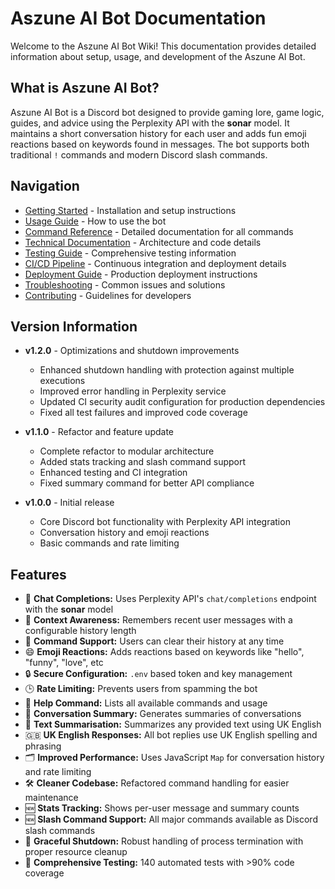# Aszune AI Bot Documentation

Welcome to the Aszune AI Bot Wiki! This documentation provides detailed information about setup, usage, and development of the Aszune AI Bot.

## What is Aszune AI Bot?

Aszune AI Bot is a Discord bot designed to provide gaming lore, game logic, guides, and advice using the Perplexity API with the **sonar** model. It maintains a short conversation history for each user and adds fun emoji reactions based on keywords found in messages. The bot supports both traditional `!` commands and modern Discord slash commands.

## Navigation

- [Getting Started](Getting-Started) - Installation and setup instructions
- [Usage Guide](Usage-Guide) - How to use the bot
- [Command Reference](Command-Reference) - Detailed documentation for all commands
- [Technical Documentation](Technical-Documentation) - Architecture and code details
- [Testing Guide](Testing-Guide) - Comprehensive testing information
- [CI/CD Pipeline](CI-CD-Pipeline) - Continuous integration and deployment details
- [Deployment Guide](Deployment-Guide) - Production deployment instructions
- [Troubleshooting](Troubleshooting) - Common issues and solutions
- [Contributing](Contributing) - Guidelines for developers

## Version Information

- **v1.2.0** - Optimizations and shutdown improvements
  - Enhanced shutdown handling with protection against multiple executions
  - Improved error handling in Perplexity service
  - Updated CI security audit configuration for production dependencies
  - Fixed all test failures and improved code coverage
  
- **v1.1.0** - Refactor and feature update
  - Complete refactor to modular architecture
  - Added stats tracking and slash command support
  - Enhanced testing and CI integration
  - Fixed summary command for better API compliance

- **v1.0.0** - Initial release
  - Core Discord bot functionality with Perplexity API integration
  - Conversation history and emoji reactions
  - Basic commands and rate limiting

## Features

- 🤖 **Chat Completions:** Uses Perplexity API's `chat/completions` endpoint with the **sonar** model
- 🧠 **Context Awareness:** Remembers recent user messages with a configurable history length
- 🔁 **Command Support:** Users can clear their history at any time
- 😄 **Emoji Reactions:** Adds reactions based on keywords like "hello", "funny", "love", etc
- 🔒 **Secure Configuration:** `.env` based token and key management
- 🕒 **Rate Limiting:** Prevents users from spamming the bot
- 📝 **Help Command:** Lists all available commands and usage
- 🧾 **Conversation Summary:** Generates summaries of conversations
- 📝 **Text Summarisation:** Summarizes any provided text using UK English
- 🇬🇧 **UK English Responses:** All bot replies use UK English spelling and phrasing
- 🗂️ **Improved Performance:** Uses JavaScript `Map` for conversation history and rate limiting
- 🛠️ **Cleaner Codebase:** Refactored command handling for easier maintenance
- 🆕 **Stats Tracking:** Shows per-user message and summary counts
- 🆕 **Slash Command Support:** All major commands available as Discord slash commands
- 🔄 **Graceful Shutdown:** Robust handling of process termination with proper resource cleanup
- 🧪 **Comprehensive Testing:** 140 automated tests with >90% code coverage
